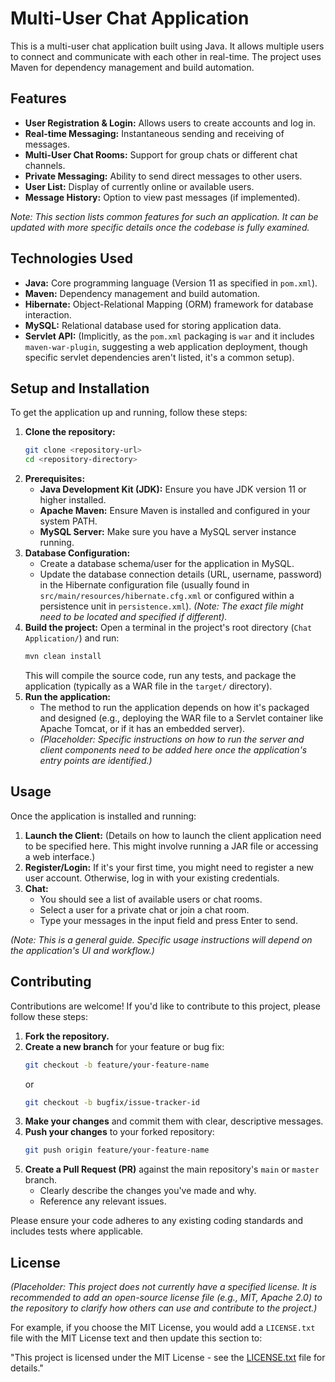 # Multi-User Chat Application

This is a multi-user chat application built using Java. It allows multiple users to connect and communicate with each other in real-time. The project uses Maven for dependency management and build automation.

## Features

*   **User Registration & Login:** Allows users to create accounts and log in.
*   **Real-time Messaging:** Instantaneous sending and receiving of messages.
*   **Multi-User Chat Rooms:** Support for group chats or different chat channels.
*   **Private Messaging:** Ability to send direct messages to other users.
*   **User List:** Display of currently online or available users.
*   **Message History:** Option to view past messages (if implemented).

*Note: This section lists common features for such an application. It can be updated with more specific details once the codebase is fully examined.*

## Technologies Used

*   **Java:** Core programming language (Version 11 as specified in `pom.xml`).
*   **Maven:** Dependency management and build automation.
*   **Hibernate:** Object-Relational Mapping (ORM) framework for database interaction.
*   **MySQL:** Relational database used for storing application data.
*   **Servlet API:** (Implicitly, as the `pom.xml` packaging is `war` and it includes `maven-war-plugin`, suggesting a web application deployment, though specific servlet dependencies aren't listed, it's a common setup).

## Setup and Installation

To get the application up and running, follow these steps:

1.  **Clone the repository:**
    ```bash
    git clone <repository-url>
    cd <repository-directory>
    ```
2.  **Prerequisites:**
    *   **Java Development Kit (JDK):** Ensure you have JDK version 11 or higher installed.
    *   **Apache Maven:** Ensure Maven is installed and configured in your system PATH.
    *   **MySQL Server:** Make sure you have a MySQL server instance running.
3.  **Database Configuration:**
    *   Create a database schema/user for the application in MySQL.
    *   Update the database connection details (URL, username, password) in the Hibernate configuration file (usually found in `src/main/resources/hibernate.cfg.xml` or configured within a persistence unit in `persistence.xml`). *(Note: The exact file might need to be located and specified if different).*
4.  **Build the project:**
    Open a terminal in the project's root directory (`Chat Application/`) and run:
    ```bash
    mvn clean install
    ```
    This will compile the source code, run any tests, and package the application (typically as a WAR file in the `target/` directory).
5.  **Run the application:**
    *   The method to run the application depends on how it's packaged and designed (e.g., deploying the WAR file to a Servlet container like Apache Tomcat, or if it has an embedded server).
    *   *(Placeholder: Specific instructions on how to run the server and client components need to be added here once the application's entry points are identified.)*

## Usage

Once the application is installed and running:

1.  **Launch the Client:** (Details on how to launch the client application need to be specified here. This might involve running a JAR file or accessing a web interface.)
2.  **Register/Login:** If it's your first time, you might need to register a new user account. Otherwise, log in with your existing credentials.
3.  **Chat:**
    *   You should see a list of available users or chat rooms.
    *   Select a user for a private chat or join a chat room.
    *   Type your messages in the input field and press Enter to send.

*(Note: This is a general guide. Specific usage instructions will depend on the application's UI and workflow.)*

## Contributing

Contributions are welcome! If you'd like to contribute to this project, please follow these steps:

1.  **Fork the repository.**
2.  **Create a new branch** for your feature or bug fix:
    ```bash
    git checkout -b feature/your-feature-name
    ```
    or
    ```bash
    git checkout -b bugfix/issue-tracker-id
    ```
3.  **Make your changes** and commit them with clear, descriptive messages.
4.  **Push your changes** to your forked repository:
    ```bash
    git push origin feature/your-feature-name
    ```
5.  **Create a Pull Request (PR)** against the main repository's `main` or `master` branch.
    *   Clearly describe the changes you've made and why.
    *   Reference any relevant issues.

Please ensure your code adheres to any existing coding standards and includes tests where applicable.

## License

*(Placeholder: This project does not currently have a specified license. It is recommended to add an open-source license file (e.g., MIT, Apache 2.0) to the repository to clarify how others can use and contribute to the project.)*

For example, if you choose the MIT License, you would add a `LICENSE.txt` file with the MIT License text and then update this section to:

"This project is licensed under the MIT License - see the [LICENSE.txt](LICENSE.txt) file for details."
